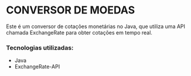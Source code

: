 # CONVERSOR DE MOEDAS

Este é um conversor de cotações monetárias no Java, que utiliza uma API chamada ExchangeRate para obter cotações em tempo real.

<h3>Tecnologias utilizadas:</h3>
<ul>
  <li>Java</li>
  <li>ExchangeRate-API</li>
</ul>
